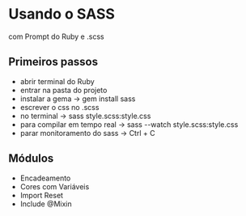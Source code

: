 # Usando o SASS #

com Prompt do Ruby e .scss

## Primeiros passos ##
* abrir terminal do Ruby
* entrar na pasta do projeto
* instalar a gema -> gem install sass
* escrever o css no .scss
* no terminal -> sass style.scss:style.css 
* para compilar em tempo real -> sass --watch style.scss:style.css
* parar monitoramento do sass -> Ctrl + C

## Módulos ## 
* Encadeamento 
* Cores com Variáveis
* Import Reset
* Include @Mixin
